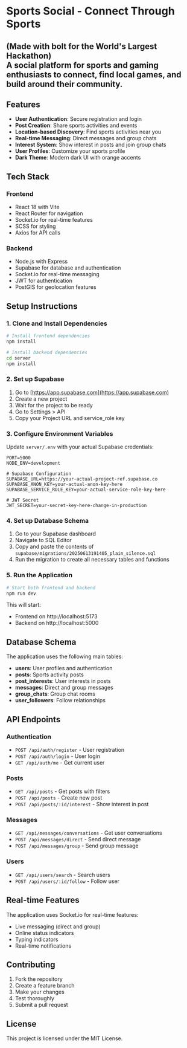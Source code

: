 # Sports Social - Connect Through Sports
## (Made with bolt for the World's Largest Hackathon) <br> A social platform for sports and gaming enthusiasts to connect, find local games, and build around their community.

## Features

- **User Authentication**: Secure registration and login
- **Post Creation**: Share sports activities and events
- **Location-based Discovery**: Find sports activities near you
- **Real-time Messaging**: Direct messages and group chats
- **Interest System**: Show interest in posts and join group chats
- **User Profiles**: Customize your sports profile
- **Dark Theme**: Modern dark UI with orange accents

## Tech Stack

### Frontend
- React 18 with Vite
- React Router for navigation
- Socket.io for real-time features
- SCSS for styling
- Axios for API calls

### Backend
- Node.js with Express
- Supabase for database and authentication
- Socket.io for real-time messaging
- JWT for authentication
- PostGIS for geolocation features

## Setup Instructions

### 1. Clone and Install Dependencies

```bash
# Install frontend dependencies
npm install

# Install backend dependencies
cd server
npm install
```

### 2. Set up Supabase

1. Go to [https://app.supabase.com](https://app.supabase.com)
2. Create a new project
3. Wait for the project to be ready
4. Go to Settings > API
5. Copy your Project URL and service_role key

### 3. Configure Environment Variables

Update `server/.env` with your actual Supabase credentials:

```env
PORT=5000
NODE_ENV=development

# Supabase Configuration
SUPABASE_URL=https://your-actual-project-ref.supabase.co
SUPABASE_ANON_KEY=your-actual-anon-key-here
SUPABASE_SERVICE_ROLE_KEY=your-actual-service-role-key-here

# JWT Secret
JWT_SECRET=your-secret-key-here-change-in-production
```

### 4. Set up Database Schema

1. Go to your Supabase dashboard
2. Navigate to SQL Editor
3. Copy and paste the contents of `supabase/migrations/20250613191405_plain_silence.sql`
4. Run the migration to create all necessary tables and functions

### 5. Run the Application

```bash
# Start both frontend and backend
npm run dev
```

This will start:
- Frontend on http://localhost:5173
- Backend on http://localhost:5000

## Database Schema

The application uses the following main tables:

- **users**: User profiles and authentication
- **posts**: Sports activity posts
- **post_interests**: User interests in posts
- **messages**: Direct and group messages
- **group_chats**: Group chat rooms
- **user_followers**: Follow relationships

## API Endpoints

### Authentication
- `POST /api/auth/register` - User registration
- `POST /api/auth/login` - User login
- `GET /api/auth/me` - Get current user

### Posts
- `GET /api/posts` - Get posts with filters
- `POST /api/posts` - Create new post
- `POST /api/posts/:id/interest` - Show interest in post

### Messages
- `GET /api/messages/conversations` - Get user conversations
- `POST /api/messages/direct` - Send direct message
- `POST /api/messages/group` - Send group message

### Users
- `GET /api/users/search` - Search users
- `POST /api/users/:id/follow` - Follow user

## Real-time Features

The application uses Socket.io for real-time features:

- Live messaging (direct and group)
- Online status indicators
- Typing indicators
- Real-time notifications

## Contributing

1. Fork the repository
2. Create a feature branch
3. Make your changes
4. Test thoroughly
5. Submit a pull request

## License

This project is licensed under the MIT License.
